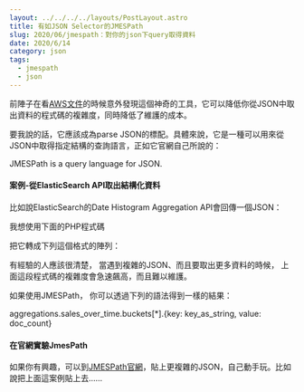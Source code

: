 ```yaml
---
layout: ../../../../layouts/PostLayout.astro
title: 有如JSON Selector的JMESPath
slug: 2020/06/jmespath：對你的json下query取得資料
date: 2020/6/14
category: json
tags: 
  - jmespath
  - json
---
```


  
前陣子在看[AWS文件](https://docs.aws.amazon.com/zh_tw/sdk-for-php/v3/developer-guide/guide_jmespath.html)的時候意外發現這個神奇的工具，它可以降低你從JSON中取出資料的程式碼的複雜度，同時降低了維護的成本。



  
要我說的話，它應該成為parse JSON的標配。具體來說，它是一種可以用來從JSON中取得指定結構的查詢語言，正如它官網自己所說的：



  
>   
JMESPath is a query language for JSON.



  
#### **案例-從ElasticSearch API取出結構化資料**



  
比如說ElasticSearch的Date Histogram Aggregation API會回傳一個JSON：



<script src="https://gist.github.com/artyomliou/06fc13b55d6c02c1249fe15bd9764c5b.js"></script>



  
我想使用下面的PHP程式碼



<script src="https://gist.github.com/artyomliou/08e24eb962f7a4906950f9e23fbc4135.js"></script>



  
把它轉成下列這個格式的陣列：



<script src="https://gist.github.com/artyomliou/4b6ccf9f4ec44810d479ca1cf52fbfc9.js"></script>



  
有經驗的人應該很清楚， 當遇到複雜的JSON、而且要取出更多資料的時候， 上面這段程式碼的複雜度會急速飆高，而且難以維護。



  
如果使用JMESPath， 你可以透過下列的語法得到一樣的結果：


  
aggregations.sales_over_time.buckets[*].{key: key_as_string, value: doc_count}



  
#### **在官網實驗JmesPath**



  
如果你有興趣，可以到[JMESPath官網](https://jmespath.org/)，貼上更複雜的JSON，自己動手玩。比如說把上面這案例貼上去……
